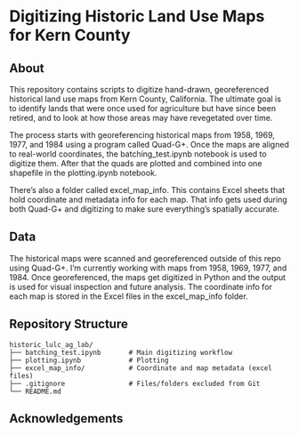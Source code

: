 # Digitizing Historic Land Use Maps for Kern County

## About
This repository contains scripts to digitize hand-drawn, georeferenced historical land use maps from Kern County, California. The ultimate goal is to identify lands that were once used for agriculture but have since been retired, and to look at how those areas may have revegetated over time.

The process starts with georeferencing historical maps from 1958, 1969, 1977, and 1984 using a program called Quad-G+. Once the maps are aligned to real-world coordinates, the batching_test.ipynb notebook is used to digitize them. After that the quads are plotted and combined into one shapefile in the plotting.ipynb notebook.

There’s also a folder called excel_map_info. This contains Excel sheets that hold coordinate and metadata info for each map. That info gets used during both Quad-G+ and digitizing to make sure everything’s spatially accurate.

## Data
The historical maps were scanned and georeferenced outside of this repo using Quad-G+. I’m currently working with maps from 1958, 1969, 1977, and 1984. Once georeferenced, the maps get digitized in Python and the output is used for visual inspection and future analysis. The coordinate info for each map is stored in the Excel files in the excel_map_info folder.

 ## Repository Structure
 ```
historic_lulc_ag_lab/
├── batching_test.ipynb       # Main digitizing workflow
├── plotting.ipynb            # Plotting
├── excel_map_info/           # Coordinate and map metadata (excel files)
├── .gitignore                # Files/folders excluded from Git
└── README.md                 

```


## Acknowledgements


